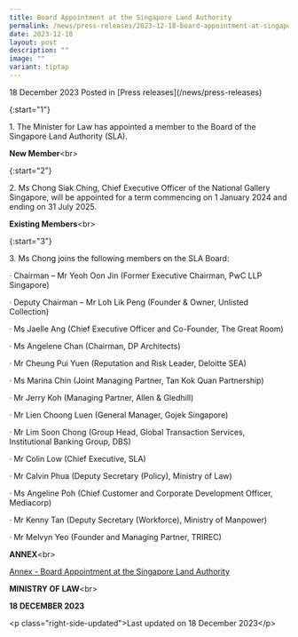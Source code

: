 ```yaml
---
title: Board Appointment at the Singapore Land Authority
permalink: /news/press-releases/2023-12-18-board-appointment-at-singapore-land-authority/
date: 2023-12-18
layout: post
description: ""
image: ""
variant: tiptap
---
```

<p>18 December 2023 Posted in [Press releases](/news/press-releases)</p><p>{:start="1"}</p><p>1.	The Minister for Law has appointed a member to the Board of the Singapore Land Authority (SLA).</p><p><strong>New Member</strong>&lt;br&gt;</p><p>{:start="2"}</p><p>2.	Ms Chong Siak Ching, Chief Executive Officer of the National Gallery Singapore, will be appointed for a term commencing on 1 January 2024 and ending on 31 July 2025.</p><p><strong>Existing Members</strong>&lt;br&gt;</p><p>{:start="3"}</p><p>3.	Ms Chong joins the following members on the SLA Board:</p><p>· Chairman – Mr Yeoh Oon Jin (Former Executive Chairman, PwC LLP Singapore)</p><p>· Deputy Chairman – Mr Loh Lik Peng (Founder &amp; Owner, Unlisted Collection)</p><p>· Ms Jaelle Ang (Chief Executive Officer and Co-Founder, The Great Room)</p><p>· Ms Angelene Chan (Chairman, DP Architects)</p><p>· Mr Cheung Pui Yuen (Reputation and Risk Leader, Deloitte SEA)</p><p>· Ms Marina Chin (Joint Managing Partner, Tan Kok Quan Partnership)</p><p>· Mr Jerry Koh (Managing Partner, Allen &amp; Gledhill)</p><p>· Mr Lien Choong Luen (General Manager, Gojek Singapore)</p><p>· Mr Lim Soon Chong (Group Head, Global Transaction Services, Institutional Banking Group, DBS)</p><p>· Mr Colin Low (Chief Executive, SLA)</p><p>· Mr Calvin Phua (Deputy Secretary (Policy), Ministry of Law)</p><p>· Ms Angeline Poh (Chief Customer and Corporate Development Officer, Mediacorp)</p><p>· Mr Kenny Tan (Deputy Secretary (Workforce), Ministry of Manpower)</p><p>· Mr Melvyn Yeo (Founder and Managing Partner, TRIREC)</p><p></p><p><strong>ANNEX</strong>&lt;br&gt;</p><p><a href="/files/news/press-releases/2023/annex___board_appointment_at_the_singapore_land_authority.pdf" rel="noopener noreferrer nofollow" target="_blank">Annex - Board Appointment at the Singapore Land Authority</a></p><p></p><p><strong>MINISTRY OF LAW</strong>&lt;br&gt;</p><p><strong>18 DECEMBER 2023</strong></p><p>&lt;p class="right-side-updated"&gt;Last updated on 18 December 2023&lt;/p&gt;</p>